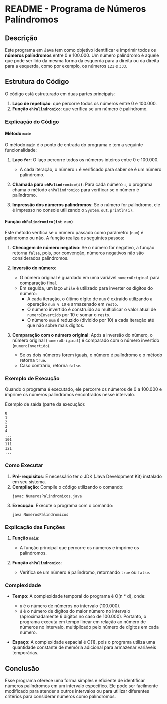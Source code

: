 # README - Programa de Números Palíndromos

## Descrição

Este programa em Java tem como objetivo identificar e imprimir todos os **números palíndromos** entre 0 e 100.000. Um número palíndromo é aquele que pode ser lido da mesma forma da esquerda para a direita ou da direita para a esquerda, como por exemplo, os números `121` e `333`.

## Estrutura do Código

O código está estruturado em duas partes principais:
1. **Laço de repetição**: que percorre todos os números entre 0 e 100.000.
2. **Função `ehPalindromico`**: que verifica se um número é palíndromo.

### Explicação do Código

#### Método `main`

O método `main` é o ponto de entrada do programa e tem a seguinte funcionalidade:
1. **Laço `for`**: O laço percorre todos os números inteiros entre 0 e 100.000.
   - A cada iteração, o número `i` é verificado para saber se é um número palíndromo.
   
2. **Chamada para `ehPalindromico(i)`**: Para cada número `i`, o programa chama o método `ehPalindromico` para verificar se o número é palíndromo.

3. **Impressão dos números palíndromos**: Se o número for palíndromo, ele é impresso no console utilizando o `System.out.println(i)`.

#### Função `ehPalindromico(int num)`

Este método verifica se o número passado como parâmetro (`num`) é palíndromo ou não. A função realiza os seguintes passos:

1. **Checagem de número negativo**: Se o número for negativo, a função retorna `false`, pois, por convenção, números negativos não são considerados palíndromos.

2. **Inversão do número**:
   - O número original é guardado em uma variável `numeroOriginal` para comparação final.
   - Em seguida, um laço `while` é utilizado para inverter os dígitos do número:
     - A cada iteração, o último dígito de `num` é extraído utilizando a operação `num % 10` e armazenado em `resto`.
     - O número invertido é construído ao multiplicar o valor atual de `numeroInvertido` por 10 e somar o `resto`.
     - O número `num` é reduzido (dividido por 10) a cada iteração até que não sobre mais dígitos.

3. **Comparação com o número original**: Após a inversão do número, o número original (`numeroOriginal`) é comparado com o número invertido (`numeroInvertido`).
   - Se os dois números forem iguais, o número é palíndromo e o método retorna `true`.
   - Caso contrário, retorna `false`.

### Exemplo de Execução

Quando o programa é executado, ele percorre os números de 0 a 100.000 e imprime os números palíndromos encontrados nesse intervalo.

Exemplo de saída (parte da execução):

```
0
1
2
3
4
...
101
111
121
...
```

### Como Executar

1. **Pré-requisitos**: É necessário ter o JDK (Java Development Kit) instalado em seu sistema.
2. **Compilação**: Compile o código utilizando o comando:
   ```
   javac NumerosPalindromicos.java
   ```
3. **Execução**: Execute o programa com o comando:
   ```
   java NumerosPalindromicos
   ```

### Explicação das Funções

1. **Função `main`**:
   - A função principal que percorre os números e imprime os palíndromos.
   
2. **Função `ehPalindromico`**:
   - Verifica se um número é palíndromo, retornando `true` ou `false`.

### Complexidade

- **Tempo**: A complexidade temporal do programa é O(n * d), onde:
  - `n` é o número de números no intervalo (100.000).
  - `d` é o número de dígitos do maior número no intervalo (aproximadamente 6 dígitos no caso de 100.000).
  Portanto, o programa executa em tempo linear em relação ao número de números no intervalo, multiplicado pelo número de dígitos em cada número.

- **Espaço**: A complexidade espacial é O(1), pois o programa utiliza uma quantidade constante de memória adicional para armazenar variáveis temporárias.

## Conclusão

Esse programa oferece uma forma simples e eficiente de identificar números palíndromos em um intervalo específico. Ele pode ser facilmente modificado para atender a outros intervalos ou para utilizar diferentes critérios para considerar números como palíndromos.